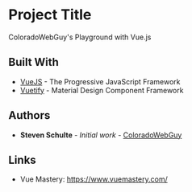 # Project Title

ColoradoWebGuy's Playground with Vue.js

## Built With

* [VueJS](https://vuejs.org/) - The Progressive JavaScript Framework
* [Vuetify](https://vuetifyjs.com/en/) - Material Design Component Framework

## Authors

* **Steven Schulte** - *Initial work* - [ColoradoWebGuy](https://github.com/ColoradoWebGuy)

## Links

* Vue Mastery: https://www.vuemastery.com/
